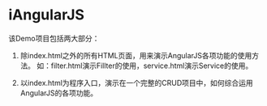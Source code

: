 # iAngularJS

该Demo项目包括两大部分：

1. 除index.html之外的所有HTML页面，用来演示AngularJS各项功能的使用方法。
如：filter.html演示Fillter的使用，service.html演示Service的使用。

2. 以index.html为程序入口，演示在一个完整的CRUD项目中，如何综合运用AngularJS的各项功能。 